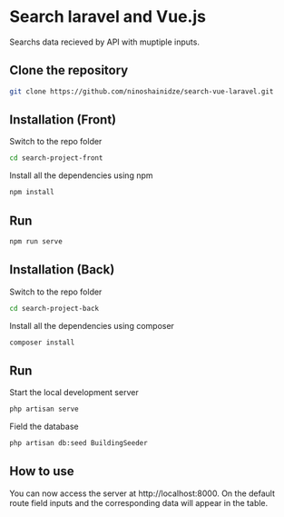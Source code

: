 # Search laravel and Vue.js

Searchs data recieved by API with muptiple inputs.

## Clone the repository

```bash
git clone https://github.com/ninoshainidze/search-vue-laravel.git
```

## Installation (Front)
Switch to the repo folder

```bash
cd search-project-front
```

Install all the dependencies using npm

```bash
npm install
```

## Run

```bash
npm run serve
```

## Installation (Back)
Switch to the repo folder

```bash
cd search-project-back
```

Install all the dependencies using composer

```bash
composer install
```

## Run
Start the local development server

```bash
php artisan serve
```

Field the database

```bash
php artisan db:seed BuildingSeeder
```

## How to use
You can now access the server at http://localhost:8000. On the default route field inputs and the corresponding data will appear in the table.


